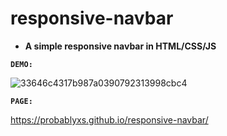 # responsive-navbar

- **A simple responsive navbar in HTML/CSS/JS**

**`DEMO:`**

 ![33646c4317b987a0390792313998cbc4](https://user-images.githubusercontent.com/99107085/189793604-da0a8730-afff-4a74-be66-1c67ff6d465e.gif)

**`PAGE:`**

https://probablyxs.github.io/responsive-navbar/
